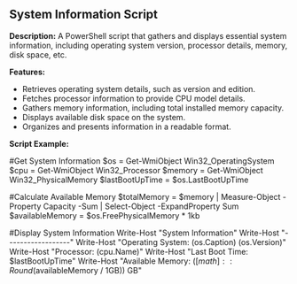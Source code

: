 ## System Information Script

**Description:** A PowerShell script that gathers and displays essential system information, including operating system version, processor details, memory, disk space, etc.

**Features:**
- Retrieves operating system details, such as version and edition.
- Fetches processor information to provide CPU model details.
- Gathers memory information, including total installed memory capacity.
- Displays available disk space on the system.
- Organizes and presents information in a readable format.

**Script Example:**

#Get System Information
$os = Get-WmiObject Win32_OperatingSystem
$cpu = Get-WmiObject Win32_Processor
$memory = Get-WmiObject Win32_PhysicalMemory
$lastBootUpTime = $os.LastBootUpTime

#Calculate Available Memory
$totalMemory = $memory | Measure-Object -Property Capacity -Sum | Select-Object -ExpandProperty Sum
$availableMemory = $os.FreePhysicalMemory * 1kb

#Display System Information
Write-Host "System Information"
Write-Host "------------------"
Write-Host "Operating System: $($os.Caption) $($os.Version)"
Write-Host "Processor: $($cpu.Name)"
Write-Host "Last Boot Time: $lastBootUpTime"
Write-Host "Available Memory: $([math]::Round($availableMemory / 1GB)) GB"
